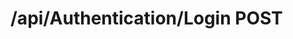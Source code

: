 #  /api/Authentication/Login POST

<api-endpoint openapi-path="../../specifications/swagger.json" method="POST" endpoint="/api/Authentication/Login"/>